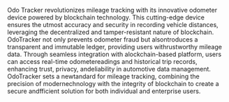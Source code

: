 Odo Tracker revolutionizes mileage tracking with its innovative odometer device powered by blockchain technology. This cutting-edge device ensures the utmost accuracy and security in recording vehicle distances, leveraging the decentralized and tamper-resistant nature of blockchain. OdoTracker not only prevents odometer fraud but alsontroduces a transparent and immutable ledger, providing users withrustworthy mileage data. Through seamless integration with alockchain-based platform, users can access real-time odometereadings and historical trip records, enhancing trust, privacy, andeliability in automotive data management. OdoTracker sets a newtandard for mileage tracking, combining the precision of modernechnology with the integrity of blockchain to create a secure andfficient solution for both individual and enterprise users.
